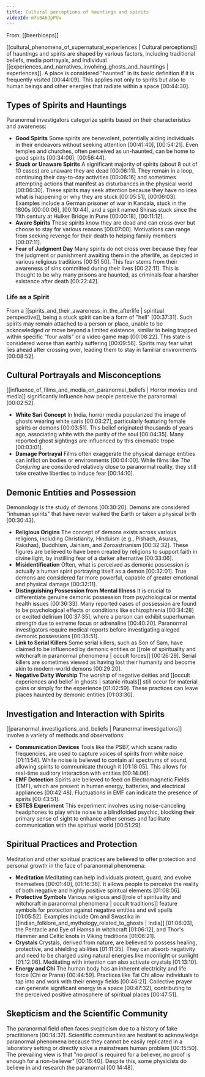 ```yaml
---
title: Cultural perceptions of hauntings and spirits
videoId: m7s0A6JpPVw
---
```


From: [[beerbiceps]] <br/> 

[[cultural_phenomena_of_supernatural_experiences | Cultural perceptions]] of hauntings and spirits are shaped by various factors, including traditional beliefs, media portrayals, and individual [[experiences_and_narratives_involving_ghosts_and_hauntings | experiences]]. A place is considered "haunted" in its basic definition if it is frequently visited <a class="yt-timestamp" data-t="00:44:09">[00:44:09]</a>. This applies not only to spirits but also to human beings and other energies that radiate within a space <a class="yt-timestamp" data-t="00:44:30">[00:44:30]</a>.

## Types of Spirits and Hauntings

Paranormal investigators categorize spirits based on their characteristics and awareness:
*   **Good Spirits** Some spirits are benevolent, potentially aiding individuals in their endeavors without seeking attention <a class="yt-timestamp" data-t="00:41:40">[00:41:40]</a>, <a class="yt-timestamp" data-t="00:54:21">[00:54:21]</a>. Even temples and churches, often perceived as un-haunted, can be home to good spirits <a class="yt-timestamp" data-t="00:34:00">[00:34:00]</a>, <a class="yt-timestamp" data-t="00:56:44">[00:56:44]</a>.
*   **Stuck or Unaware Spirits** A significant majority of spirits (about 8 out of 10 cases) are unaware they are dead <a class="yt-timestamp" data-t="00:06:11">[00:06:11]</a>. They remain in a loop, continuing their day-to-day activities <a class="yt-timestamp" data-t="00:06:16">[00:06:16]</a> and sometimes attempting actions that manifest as disturbances in the physical world <a class="yt-timestamp" data-t="00:06:30">[00:06:30]</a>. These spirits may seek attention because they have no idea what is happening or why they are stuck <a class="yt-timestamp" data-t="00:05:51">[00:05:51]</a>, <a class="yt-timestamp" data-t="00:06:03">[00:06:03]</a>. Examples include a German prisoner of war in Kandala, stuck in the 1800s <a class="yt-timestamp" data-t="00:00:06">[00:00:06]</a>, <a class="yt-timestamp" data-t="00:10:44">[00:10:44]</a>, and a spirit named Shinas stuck since the 11th century at Hulker Bridge in Pune <a class="yt-timestamp" data-t="00:00:18">[00:00:18]</a>, <a class="yt-timestamp" data-t="00:11:12">[00:11:12]</a>.
*   **Aware Spirits** These spirits know they are dead and can cross over but choose to stay for various reasons <a class="yt-timestamp" data-t="00:07:00">[00:07:00]</a>. Motivations can range from seeking revenge for their death to helping family members <a class="yt-timestamp" data-t="00:07:11">[00:07:11]</a>.
*   **Fear of Judgment Day** Many spirits do not cross over because they fear the judgment or punishment awaiting them in the afterlife, as depicted in various religious traditions <a class="yt-timestamp" data-t="00:51:50">[00:51:50]</a>. This fear stems from their awareness of sins committed during their lives <a class="yt-timestamp" data-t="00:22:11">[00:22:11]</a>. This is thought to be why many prisons are haunted, as criminals fear a harsher existence after death <a class="yt-timestamp" data-t="00:22:42">[00:22:42]</a>.

### Life as a Spirit
From a [[spirits_and_their_awareness_in_the_afterlife | spiritual perspective]], being a stuck spirit can be a form of "hell" <a class="yt-timestamp" data-t="00:37:31">[00:37:31]</a>. Such spirits may remain attached to a person or place, unable to be acknowledged or move beyond a limited existence, similar to being trapped within specific "four walls" or a video game map <a class="yt-timestamp" data-t="00:08:22">[00:08:22]</a>. This state is considered worse than earthly suffering <a class="yt-timestamp" data-t="00:09:56">[00:09:56]</a>. Spirits may fear what lies ahead after crossing over, leading them to stay in familiar environments <a class="yt-timestamp" data-t="00:08:52">[00:08:52]</a>.

## Cultural Portrayals and Misconceptions

[[influence_of_films_and_media_on_paranormal_beliefs | Horror movies and media]] significantly influence how people perceive the paranormal <a class="yt-timestamp" data-t="00:02:52">[00:02:52]</a>.
*   **White Sari Concept** In India, horror media popularized the image of ghosts wearing white saris <a class="yt-timestamp" data-t="00:03:27">[00:03:27]</a>, particularly featuring female spirits or demons <a class="yt-timestamp" data-t="00:03:51">[00:03:51]</a>. This belief originated thousands of years ago, associating white with the purity of the soul <a class="yt-timestamp" data-t="00:04:35">[00:04:35]</a>. Many reported ghost sightings are influenced by this cinematic trope <a class="yt-timestamp" data-t="00:03:01">[00:03:01]</a>.
*   **Damage Portrayal** Films often exaggerate the physical damage entities can inflict on bodies or environments <a class="yt-timestamp" data-t="00:04:00">[00:04:00]</a>. While films like *The Conjuring* are considered relatively close to paranormal reality, they still take creative liberties to induce fear <a class="yt-timestamp" data-t="00:14:10">[00:14:10]</a>.

## Demonic Entities and Possession

Demonology is the study of demons <a class="yt-timestamp" data-t="00:30:20">[00:30:20]</a>. Demons are considered "inhuman spirits" that have never walked the Earth or taken a physical birth <a class="yt-timestamp" data-t="00:30:43">[00:30:43]</a>.
*   **Religious Origins** The concept of demons exists across various religions, including Christianity, Hinduism (e.g., Pishach, Asuras, Rakshas), Buddhism, Jainism, and Zoroastrianism <a class="yt-timestamp" data-t="00:32:32">[00:32:32]</a>. These figures are believed to have been created by religions to support faith in divine light, by instilling fear of a darker alternative <a class="yt-timestamp" data-t="00:33:06">[00:33:06]</a>.
*   **Misidentification** Often, what is perceived as demonic possession is actually a human spirit portraying itself as a demon <a class="yt-timestamp" data-t="00:32:01">[00:32:01]</a>. True demons are considered far more powerful, capable of greater emotional and physical damage <a class="yt-timestamp" data-t="00:32:11">[00:32:11]</a>.
*   **Distinguishing Possession from Mental Illness** It is crucial to differentiate genuine demonic possession from psychological or mental health issues <a class="yt-timestamp" data-t="00:36:33">[00:36:33]</a>. Many reported cases of possession are found to be psychological effects or conditions like schizophrenia <a class="yt-timestamp" data-t="00:34:28">[00:34:28]</a> or excited delirium <a class="yt-timestamp" data-t="00:37:35">[00:37:35]</a>, where a person can exhibit superhuman strength due to extreme focus or adrenaline <a class="yt-timestamp" data-t="00:40:20">[00:40:20]</a>. Paranormal investigators require medical reports before investigating alleged demonic possessions <a class="yt-timestamp" data-t="00:36:51">[00:36:51]</a>.
*   **Link to Serial Killers** Some serial killers, such as Son of Sam, have claimed to be influenced by demonic entities or [[role of spirituality and witchcraft in paranormal phenomena | occult forces]] <a class="yt-timestamp" data-t="00:26:29">[00:26:29]</a>. Serial killers are sometimes viewed as having lost their humanity and become akin to modern-world demons <a class="yt-timestamp" data-t="00:29:20">[00:29:20]</a>.
*   **Negative Deity Worship** The worship of negative deities and [[occult experiences and belief in ghosts | satanic rituals]] still occur for material gains or simply for the experience <a class="yt-timestamp" data-t="01:02:59">[01:02:59]</a>. These practices can leave places haunted by demonic entities <a class="yt-timestamp" data-t="01:03:30">[01:03:30]</a>.

## Investigation and Interaction with Spirits

[[paranormal_investigations_and_beliefs | Paranormal investigations]] involve a variety of methods and observations:
*   **Communication Devices** Tools like the PSB7, which scans radio frequencies, are used to capture voices of spirits from white noise <a class="yt-timestamp" data-t="01:11:54">[01:11:54]</a>. White noise is believed to contain all spectrums of sound, allowing spirits to communicate through it <a class="yt-timestamp" data-t="01:18:05">[01:18:05]</a>. This allows for real-time auditory interaction with entities <a class="yt-timestamp" data-t="00:14:06">[00:14:06]</a>.
*   **EMF Detection** Spirits are believed to feed on Electromagnetic Fields (EMF), which are present in human energy, batteries, and electrical appliances <a class="yt-timestamp" data-t="00:42:48">[00:42:48]</a>. Fluctuations in EMF can indicate the presence of spirits <a class="yt-timestamp" data-t="00:43:51">[00:43:51]</a>.
*   **ESTES Experiment** This experiment involves using noise-canceling headphones to play white noise to a blindfolded psychic, blocking their primary sense of sight to enhance other senses and facilitate communication with the spiritual world <a class="yt-timestamp" data-t="00:51:29">[00:51:29]</a>.

## Spiritual Practices and Protection

Meditation and other spiritual practices are believed to offer protection and personal growth in the face of paranormal phenomena:
*   **Meditation** Meditating can help individuals protect, guard, and evolve themselves <a class="yt-timestamp" data-t="00:01:40">[00:01:40]</a>, <a class="yt-timestamp" data-t="01:16:38">[01:16:38]</a>. It allows people to perceive the reality of both negative and highly positive spiritual elements <a class="yt-timestamp" data-t="01:08:06">[01:08:06]</a>.
*   **Protective Symbols** Various religious and [[role of spirituality and witchcraft in paranormal phenomena | occult traditions]] feature symbols for protection against negative entities and evil spells <a class="yt-timestamp" data-t="01:05:52">[01:05:52]</a>. Examples include Om and Swastika in [[indian_folklore_and_mythology_related_to_ghosts | India]] <a class="yt-timestamp" data-t="01:06:03">[01:06:03]</a>, the Pentacle and Eye of Hamsa in witchcraft <a class="yt-timestamp" data-t="01:06:12">[01:06:12]</a>, and Thor's Hammer and Celtic knots in Viking traditions <a class="yt-timestamp" data-t="01:06:21">[01:06:21]</a>.
*   **Crystals** Crystals, derived from nature, are believed to possess healing, protective, and shielding abilities <a class="yt-timestamp" data-t="01:11:35">[01:11:35]</a>. They can absorb negativity and need to be charged using natural energies like moonlight or sunlight <a class="yt-timestamp" data-t="01:12:06">[01:12:06]</a>. Meditating with intention can also activate crystals <a class="yt-timestamp" data-t="01:13:10">[01:13:10]</a>.
*   **Energy and Chi** The human body has an inherent electricity and life force (Chi or Prana) <a class="yt-timestamp" data-t="00:44:59">[00:44:59]</a>. Practices like Tai Chi allow individuals to tap into and work with their energy fields <a class="yt-timestamp" data-t="00:46:21">[00:46:21]</a>. Collective prayer can generate significant energy in a space <a class="yt-timestamp" data-t="00:47:32">[00:47:32]</a>, contributing to the perceived positive atmosphere of spiritual places <a class="yt-timestamp" data-t="00:47:51">[00:47:51]</a>.

## Skepticism and the Scientific Community

The paranormal field often faces skepticism due to a history of fake practitioners <a class="yt-timestamp" data-t="00:14:37">[00:14:37]</a>. Scientific communities are hesitant to acknowledge paranormal phenomena because they cannot be easily replicated in a laboratory setting or directly solve a mainstream human problem <a class="yt-timestamp" data-t="00:15:50">[00:15:50]</a>. The prevailing view is that "no proof is required for a believer, no proof is enough for a non-believer" <a class="yt-timestamp" data-t="00:16:40">[00:16:40]</a>. Despite this, some physicists do believe in and research the paranormal <a class="yt-timestamp" data-t="00:14:48">[00:14:48]</a>.